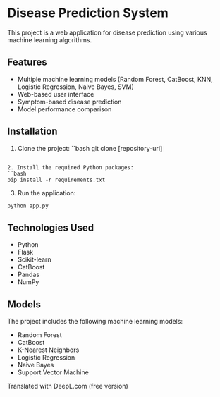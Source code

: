 # Disease Prediction System

This project is a web application for disease prediction using various machine learning algorithms.

## Features

- Multiple machine learning models (Random Forest, CatBoost, KNN, Logistic Regression, Naive Bayes, SVM)
- Web-based user interface
- Symptom-based disease prediction
- Model performance comparison

## Installation

1. Clone the project:
``bash
git clone [repository-url]
```

2. Install the required Python packages:
``bash
pip install -r requirements.txt
```

3. Run the application:
```bash
python app.py
```

## Technologies Used

- Python
- Flask
- Scikit-learn
- CatBoost
- Pandas
- NumPy

## Models

The project includes the following machine learning models:
- Random Forest
- CatBoost
- K-Nearest Neighbors
- Logistic Regression
- Naive Bayes
- Support Vector Machine 

Translated with DeepL.com (free version)
